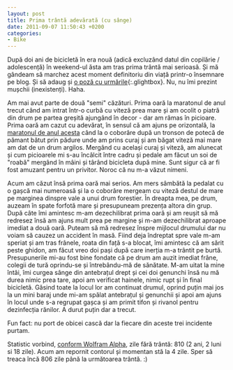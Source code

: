 ```yaml
---
layout: post
title: Prima trântă adevărată (cu sânge)
date: 2011-09-07 11:50:43 +0200
categories:
- Bike
---
```

După doi ani de bicicletă în era nouă (adică excluzând datul din copilărie / adolescență) în weekend-ul ăsta am tras prima trântă mai serioasă. Și mă gândeam să marchez acest moment definitoriu din viață printr-o însemnare pe blog. Și să adaug și [o poză cu urmările](https://content.rusiczki.net/2011/09/2011-09-05-14.30.23.jpg){:.glightbox}. Nu, nu îmi prezint mușchii (inexistenți). Haha.

Am mai avut parte de două "semi" căzături. Prima oară la maratonul de anul trecut când am intrat într-o curbă cu viteză prea mare și am ocolit o piatră din drum pe partea greșită ajungând în decor - dar am rămas în picioare. Prima oară am cazut cu adevărat, în sensul că am ajuns pe orizontală, la [maratonul de anul acesta](http://www.rusiczki.net/2011/07/06/maratoneala) când la o coborâre după un tronson de potecă de pămant bătut prin pădure unde am prins curaj și am băgat viteză mai mare am dat de un drum argilos. Mergând cu același curaj și viteză, am alunecat și cum picioarele mi s-au încâlcit între cadru și pedale am făcut un soi de "roabă" mergând în mâini și târând bicicleta după mine. Sunt sigur că ar fi fost amuzant pentru un privitor. Noroc că nu m-a văzut nimeni.

Acum am căzut însă prima oară mai serios. Am mers sâmbătă la pedalat cu o gașcă mai numeroasă și la o coborâre mergeam cu viteză destul de mare pe marginea dinspre vale a unui drum forestier. În dreapta mea, pe drum, auzeam în spate forfotă mare și presupuneam prezența altora din grup. După câte îmi amintesc m-am dezechilibrat prima oară și am reușit să mă redresez însă am ajuns mult prea pe margine și m-am dezechilibrat aproape imediat a două oară. Puteam să mă redresez înspre mijlocul drumului dar nu voiam să cauzez un accident în masă. Fiind deja îndreptat spre vale m-am speriat și am tras frânele, roata din față s-a blocat, îmi amintesc că am sărit peste ghidon, am făcut vreo doi pași după care inerția m-a trântit pe burtă. Presupunerile mi-au fost bine fondate că pe drum am auzit imediat frâne, colegii de tură oprindu-se și întrebându-mă de sănătate. M-am uitat la mine întâi, îmi curgea sânge din antebrațul drept și cei doi genunchi însă nu mă durea nimic prea tare, apoi am verificat hainele, nimic rupt și în final bicicletă. Găsind toate la locul lor am continuat drumul, oprind puțin mai jos la un mini baraj unde mi-am spălat antebrațul și genunchii și apoi am ajuns în locul unde s-a regrupat gașca și am primit tifon și rivanol pentru dezinfecția rănilor. A durut puțin dar a trecut.

Fun fact: nu port de obicei cască dar la fiecare din aceste trei incidente purtam.

Statistic vorbind, [conform Wolfram Alpha](http://www.wolframalpha.com/input/?i=september+3%2C+2011+-+june+15%2C+2009), zile fără trântă: 810 (2 ani, 2 luni si 18 zile). Acum am repornit contorul și momentan stă la 4 zile. Sper să treaca încă 806 zile până la următoarea trântă. :)

